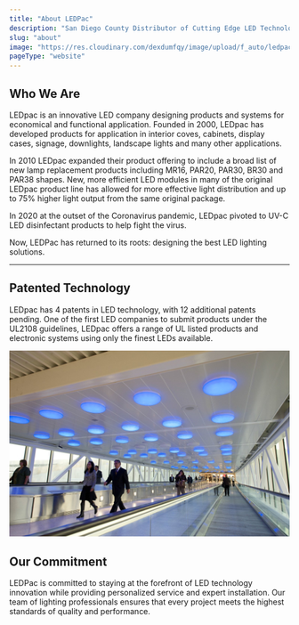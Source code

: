 ```yaml
---
title: "About LEDPac"
description: "San Diego County Distributor of Cutting Edge LED Technology including Solar Powered, RGB, and ChipOnBoard LED Lights"
slug: "about"
image: "https://res.cloudinary.com/dexdumfqy/image/upload/f_auto/ledpac/logo-light-shadow-600x222_ajfevb.png"
pageType: "website"
---
```


## Who We Are

LEDpac is an innovative LED company designing products and systems for economical and functional application. Founded in 2000, LEDpac has developed products for application in interior coves, cabinets, display cases, signage, downlights, landscape lights and many other applications.

In 2010 LEDpac expanded their product offering to include a broad list of new lamp replacement products including MR16, PAR20, PAR30, BR30 and PAR38 shapes. New, more efficient LED modules in many of the original LEDpac product line has allowed for more effective light distribution and up to 75% higher light output from the same original package.

In 2020 at the outset of the Coronavirus pandemic, LEDpac pivoted to UV-C LED disinfectant products to help fight the virus.

Now, LEDPac has returned to its roots: designing the best LED lighting solutions.

---

## Patented Technology

LEDpac has 4 patents in LED technology, with 12 additional patents pending. One of the first LED companies to submit products under the UL2108 guidelines, LEDpac offers a range of UL listed products and electronic systems using only the finest LEDs available.

![LEDPac Patented Technology](../../assets/images/airport2.jpg)

## Our Commitment

LEDPac is committed to staying at the forefront of LED technology innovation while providing personalized service and expert installation. Our team of lighting professionals ensures that every project meets the highest standards of quality and performance.
